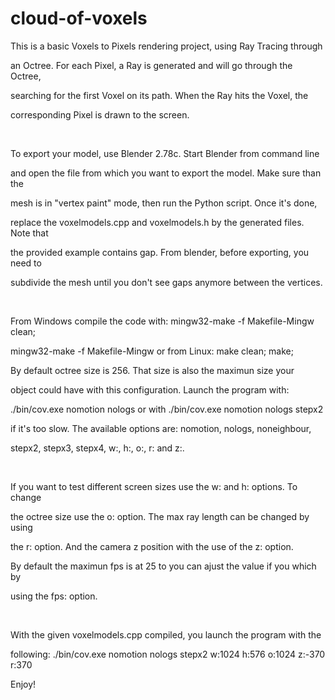 cloud-of-voxels
===============
This is a basic Voxels to Pixels rendering project, using Ray Tracing through

an Octree. For each Pixel, a Ray is generated and will go through the Octree,

searching for the first Voxel on its path. When the Ray hits the Voxel, the

corresponding Pixel is drawn to the screen.

<br/>

To export your model, use Blender 2.78c. Start Blender from command line

and open the file from which you want to export the model. Make sure than the

mesh is in "vertex paint" mode, then run the Python script. Once it's done,

replace the voxelmodels.cpp and voxelmodels.h by the generated files. Note that

the provided example contains gap. From blender, before exporting, you need to

subdivide the mesh until you don't see gaps anymore between the vertices.

<br/>

From Windows compile the code with: mingw32-make -f Makefile-Mingw clean;

mingw32-make -f Makefile-Mingw or from Linux: make clean; make;

By default octree size is 256. That size is also the maximun size your

object could have with this configuration. Launch the program with:

./bin/cov.exe nomotion nologs or with ./bin/cov.exe nomotion nologs stepx2 

if it's too slow. The available options are: nomotion, nologs, noneighbour,

stepx2, stepx3, stepx4, w:, h:, o:, r: and z:.

<br/>

If you want to test different screen sizes use the w: and h: options. To change

the octree size use the o: option. The max ray length can be changed by using

the r: option. And the camera z position with the use of the z: option. 

By default the maximun fps is at 25 to you can ajust the value if you which by

using the fps: option.

<br/>

With the given voxelmodels.cpp compiled, you launch the program with the

following: ./bin/cov.exe nomotion nologs stepx2 w:1024 h:576 o:1024 z:-370 r:370
 
Enjoy!
